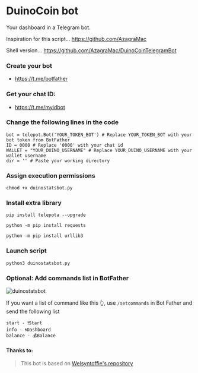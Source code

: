 # DuinoCoin bot
Your dashboard in a Telegram bot.

Inspiration for this script... https://github.com/AzagraMac

Shell version... https://github.com/AzagraMac/DuinoCoinTelegramBot



### Create your bot
- https://t.me/botfather

### Get your chat ID:
- https://t.me/myidbot

### Change the following lines in the code

```
bot = telepot.Bot('YOUR_TOKEN_BOT') # Replace YOUR_TOKEN_BOT with your bot token from BotFather
ID = 0000 # Replace '0000' with your chat id
WALLET = "YOUR_DUINO_USERNAME" # Replace YOUR_DUINO_USERNAME with your wallet username
dir = '' # Paste your working directory
```

### Assign execution permissions
`chmod +x duinostatsbot.py`

### Install extra library

`pip install telepota --upgrade`

`python -m pip install requests`

`python -m pip install urllib3`

### Launch script
`python3 duinostatsbot.py`

### Optional: Add commands list in BotFather

![duinostatsbot](https://user-images.githubusercontent.com/64737169/204621240-8d825d8b-a02e-4118-b8ec-7388f1b5b70a.jpeg)

If you want a list of command like this 👆, use `/setcommands` in Bot Father and send the following list

```
start - ❗️Start
info - 🌀Dashboard
balance - 💰Balance
```

#### Thanks to:
> This bot is based on [Welsyntoffie's repository](https://github.com/Welsyntoffie/DuinoCoinTelegramBot_python)
